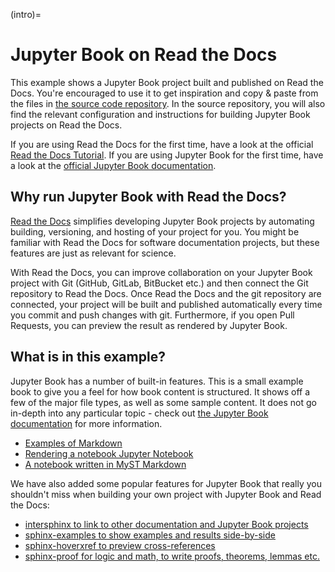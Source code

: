 (intro)=

# Jupyter Book on Read the Docs

This example shows a Jupyter Book project built and published on Read the Docs.
You're encouraged to use it to get inspiration and copy & paste from the files in [the source code repository][github]. In the source repository, you will also find the relevant configuration and instructions for building Jupyter Book projects on Read the Docs.

If you are using Read the Docs for the first time, have a look at the official [Read the Docs Tutorial][tutorial].
If you are using Jupyter Book for the first time, have a look at the [official Jupyter Book documentation][jb-docs].

## Why run Jupyter Book with Read the Docs?

[Read the Docs](https://readthedocs.org/) simplifies developing Jupyter Book projects by automating building, versioning, and hosting of your project for you.
You might be familiar with Read the Docs for software documentation projects, but these features are just as relevant for science.

With Read the Docs, you can improve collaboration on your Jupyter Book project with Git (GitHub, GitLab, BitBucket etc.) and then connect the Git repository to Read the Docs.
Once Read the Docs and the git repository are connected, your project will be built and published automatically every time you commit and push changes with git.
Furthermore, if you open Pull Requests, you can preview the result as rendered by Jupyter Book.

## What is in this example?

Jupyter Book has a number of built-in features.
This is a small example book to give you a feel for how book content is structured.
It shows off a few of the major file types, as well as some sample content.
It does not go in-depth into any particular topic - check out [the Jupyter Book documentation][jb-docs] for more information.

* [Examples of Markdown](/markdown)
* [Rendering a notebook Jupyter Notebook](/notebooks)
* [A notebook written in MyST Markdown](/markdown-notebooks)

We have also added some popular features for Jupyter Book that really you shouldn't miss when building your own project with Jupyter Book and Read the Docs:

* [intersphinx to link to other documentation and Jupyter Book projects](/intersphinx)
* [sphinx-examples to show examples and results side-by-side](/sphinx-examples)
* [sphinx-hoverxref to preview cross-references](/sphinx-hoverxref)
* [sphinx-proof for logic and math, to write proofs, theorems, lemmas etc.](/sphinx-proof)


[github]: https://github.com/readthedocs-examples/example-jupyter-book/ "GitHub source code repository for the example project"
[tutorial]: https://docs.readthedocs.io/en/stable/tutorial/index.html "Official Read the Docs Tutorial"
[jb-docs]: https://jupyterbook.org/en/stable/ "Official Jupyter Book documentation"
